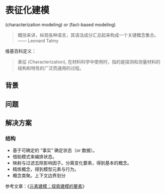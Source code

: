 # 表征化建模

(characterization modeling) or (fact-based modeling)

> 概括来讲，纵观各种语言，其语法成分汇总起来构成一个关键概念集合。 —— Leonard Talmy 

维基百科定义：

> 表征 (Characterization), 在材料科学中使用时，指的是探测和测量材料的结构和特性的广泛而通用的过程。

## 背景

## 问题
   
## 解决方案

### 结构

- 基于可确定的 “事实” 确定状态（or 数据）。
- 借助模式来编排状态。
- 映射与过滤去除影响因子。分离变化要素，得到基本的概念。
- 精炼概念，得到模型元素与行为。
- 概念类聚。上下文边界划分

参考文章：《[元素建模：探索建模的要素](https://www.phodal.com/blog/elemental-modeling/)》